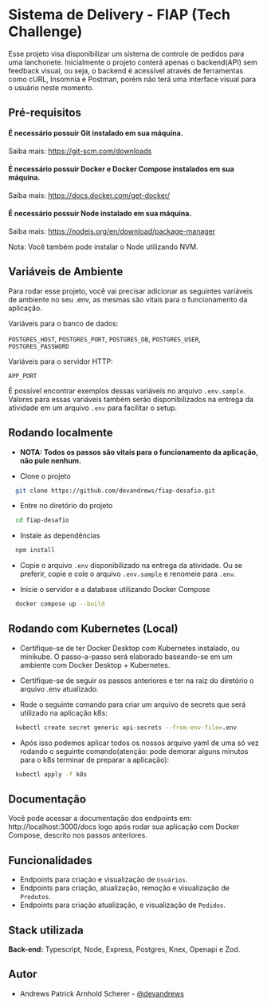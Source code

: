 # Sistema de Delivery - FIAP (Tech Challenge)

Esse projeto visa disponibilizar um sistema de controle de pedidos para uma lanchonete. Inicialmente o projeto conterá apenas o backend(API) sem feedback visual, ou seja, o backend é acessível através de ferramentas como cURL, Insomnia e Postman, porém não terá uma interface visual para o usuário neste momento.

## Pré-requisitos

#### É necessário possuir Git instalado em sua máquina.

Saiba mais: https://git-scm.com/downloads

#### É necessário possuir Docker e Docker Compose instalados em sua máquina.

Saiba mais: https://docs.docker.com/get-docker/

#### É necessário possuir Node instalado em sua máquina.

Saiba mais: https://nodejs.org/en/download/package-manager

Nota: Você também pode instalar o Node utilizando NVM.

## Variáveis de Ambiente

Para rodar esse projeto, você vai precisar adicionar as seguintes variáveis de ambiente no seu .env, as mesmas são vitais para o funcionamento da aplicação.

Variáveis para o banco de dados:

`POSTGRES_HOST`, `POSTGRES_PORT`, `POSTGRES_DB`, `POSTGRES_USER`, `POSTGRES_PASSWORD`

Variáveis para o servidor HTTP:

`APP_PORT`

É possível encontrar exemplos dessas variáveis no arquivo `.env.sample`. Valores para essas variáveis também serão disponibilizados na entrega da atividade em um arquivo `.env` para facilitar o setup.

## Rodando localmente

- **NOTA: Todos os passos são vitais para o funcionamento da aplicação, não pule nenhum.**

- Clone o projeto

```bash
  git clone https://github.com/devandrews/fiap-desafio.git
```

- Entre no diretório do projeto

```bash
  cd fiap-desafio
```

- Instale as dependências

```bash
  npm install
```

- Copie o arquivo `.env` disponibilizado na entrega da atividade. Ou se preferir, copie e cole o arquivo `.env.sample` e renomeie para `.env`.

- Inicie o servidor e a database utilizando Docker Compose

```bash
  docker compose up --build
```

## Rodando com Kubernetes (Local)

- Certifique-se de ter Docker Desktop com Kubernetes instalado, ou minikube. O passo-a-passo será elaborado baseando-se em um ambiente com Docker Desktop + Kubernetes.

- Certifique-se de seguir os passos anteriores e ter na raiz do diretório o arquivo .env atualizado.

- Rode o seguinte comando para criar um arquivo de secrets que será utilizado na aplicação k8s:

```bash
  kubectl create secret generic api-secrets --from-env-file=.env
```

- Após isso podemos aplicar todos os nossos arquivo yaml de uma só vez rodando o seguinte comando(atenção: pode demorar alguns minutos para o k8s terminar de preparar a aplicação):

```bash
  kubectl apply -f k8s
```

## Documentação

Você pode acessar a documentação dos endpoints em: http://localhost:3000/docs logo após rodar sua aplicação com Docker Compose, descrito nos passos anteriores.

## Funcionalidades

- Endpoints para criação e visualização de `Usuários`.
- Endpoints para criação, atualização, remoção e visualização de `Produtos`.
- Endpoints para criação atualização, e visualização de `Pedidos`.

## Stack utilizada

**Back-end:** Typescript, Node, Express, Postgres, Knex, Openapi e Zod.

## Autor

- Andrews Patrick Arnhold Scherer - [@devandrews](https://www.github.com/devandrews)
